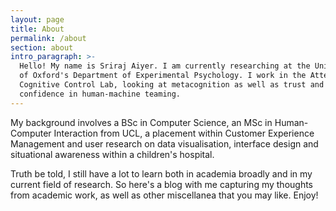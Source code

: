 ```yaml
---
layout: page
title: About
permalink: /about
section: about
intro_paragraph: >-
  Hello! My name is Sriraj Aiyer. I am currently researching at the University
  of Oxford's Department of Experimental Psychology. I work in the Attention and
  Cognitive Control Lab, looking at metacognition as well as trust and
  confidence in human-machine teaming.
---
```

My background involves a BSc in Computer Science, an MSc in Human-Computer Interaction from UCL, a placement within Customer Experience Management and user research on data visualisation, interface design and situational awareness within a children's hospital.

Truth be told, I still have a lot to learn both in academia broadly and in my current field of research. So here's a blog with me capturing my thoughts from academic work, as well as other miscellanea that you may like. Enjoy!
